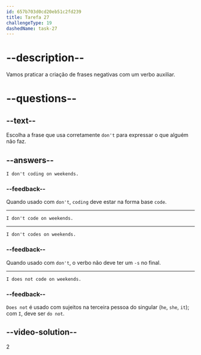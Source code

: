 ```yaml
---
id: 657b703d0cd20eb51c2fd239
title: Tarefa 27
challengeType: 19
dashedName: task-27
---
```


# --description--

Vamos praticar a criação de frases negativas com um verbo auxiliar.

# --questions--

## --text--

Escolha a frase que usa corretamente `don't` para expressar o que alguém não faz.

## --answers--

`I don't coding on weekends.`

### --feedback--

Quando usado com `don't`, `coding` deve estar na forma base `code`.

---

`I don't code on weekends.`

---

`I don't codes on weekends.`

### --feedback--

Quando usado com `don't`, o verbo não deve ter um `-s` no final.

---

`I does not code on weekends.`

### --feedback--

`Does not` é usado com sujeitos na terceira pessoa do singular (`he`, `she`, `it`); com `I`, deve ser `do not`.

## --video-solution--

2
